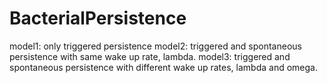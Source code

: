 # BacterialPersistence

model1: only triggered persistence
model2: triggered and spontaneous persistence with same wake up rate, lambda.
model3: triggered and spontaneous persistence with different wake up rates, lambda and omega.
